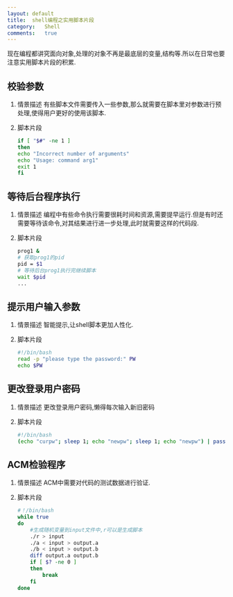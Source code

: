 ```yaml
---
layout:	default
title:	shell编程之实用脚本片段
category:	Shell
comments:	true
---
```

现在编程都讲究面向对象,处理的对象不再是最底层的变量,结构等.所以在日常也要注意实用脚本片段的积累.



## 校验参数

1. 情景描述
	有些脚本文件需要传入一些参数,那么就需要在脚本里对参数进行预处理,使得用户更好的使用该脚本.
2. 脚本片段

	```bash
	if [ "$#" -ne 1 ]
	then
	echo "Incorrect number of arguments"
	echo "Usage: command arg1"
	exit 1
	fi
	```

## 等待后台程序执行

1. 情景描述
	编程中有些命令执行需要很耗时间和资源,需要提早运行.但是有时还需要等待该命令,对其结果进行进一步处理,此时就需要这样的代码段.
2. 脚本片段

	```bash
	prog1 &
	# 获取prog1的pid
	pid = $1
	# 等待后台prog1执行完继续脚本
	wait $pid
	...
	```

## 提示用户输入参数

1. 情景描述
	智能提示,让shell脚本更加人性化.
2. 脚本片段

	```bash
	#!/bin/bash	
	read -p "please type the password:" PW
	echo $PW
	```

## 更改登录用户密码

1. 情景描述
	更改登录用户密码,懒得每次输入新旧密码
2. 脚本片段

	```bash
	#!/bin/bash
	(echo "curpw"; sleep 1; echo "newpw"; sleep 1; echo "newpw") | passwd
	```
	
## ACM检验程序

1. 情景描述
	ACM中需要对代码的测试数据进行验证.
2. 脚本片段

	```bash
	#！/bin/bash
	while true
	do
		#生成随机变量到input文件中,r可以是生成脚本
		./r > input
		./a < input > output.a
		./b < input > output.b
		diff output.a output.b
		if [ $? -ne 0 ]
		then
			break
		fi
	done
